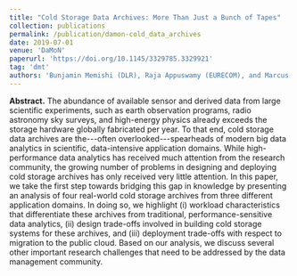 ```yaml
---
title: "Cold Storage Data Archives: More Than Just a Bunch of Tapes"
collection: publications
permalink: /publication/damon-cold_data_archives
date: 2019-07-01
venue: 'DaMoN'
paperurl: 'https://doi.org/10.1145/3329785.3329921'
tag: 'dmt'
authors: 'Bunjamin Memishi (DLR), Raja Appuswamy (EURECOM), and Marcus Paradies (DLR)'
---
```


**Abstract.** The abundance of available sensor and derived data from large scientific experiments, such as earth observation programs, radio astronomy sky surveys, and high-energy physics already exceeds the storage hardware globally fabricated per year. To that end, cold storage data archives are the---often overlooked---spearheads of modern big data analytics in scientific, data-intensive application domains. While high-performance data analytics has received much attention from the research community, the growing number of problems in designing and deploying cold storage archives has only received very little attention. 
In this paper, we take the first step towards bridging this gap in knowledge by presenting an analysis of four real-world cold storage archives from three different application domains. In doing so, we highlight (i) workload characteristics that differentiate these archives from traditional, performance-sensitive data analytics, (ii) design trade-offs involved in building cold storage systems for these archives, and (iii) deployment trade-offs with respect to migration to the public cloud. Based on our analysis, we discuss several other important research challenges that need to be addressed by the data management community.
